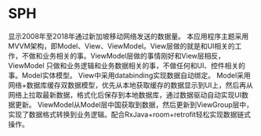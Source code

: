 # SPH
显示2008年至2018年通过新加坡移动网络发送的数据量。
本应用程序主题采用MVVM架构，即Model、View、ViewModel。View层做的就是和UI相关的工作，不做和业务相关的事。ViewModel层做的事情刚好和View层相反，ViewModel 只做和业务逻辑和业务数据相关的事，不做任何和UI、控件相关的事。Model实体模型。
View中采用databinding实现数据自动绑定。
Model采用网络+数据库缓存双数据模型，优先从本地获取缓存的数据显示到UI上，然后再从网络上拉取最新数据，格式化后保存到本地数据库，通过数据驱动自动实现UI数据更新。
ViewModel从Model层中国获取到数据，然后更新到ViewGroup层中，实现了数据格式转换到业务逻辑。配合RxJava+room+retrofit轻松实现数据链式操作。
